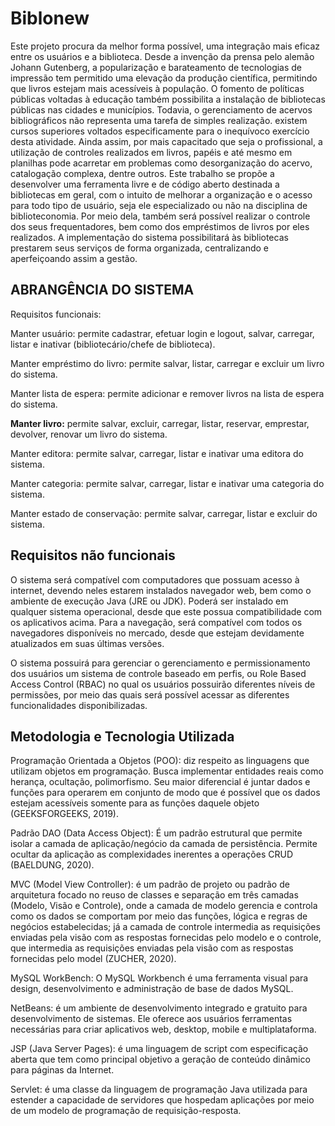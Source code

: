 # Biblonew
Este projeto procura da melhor forma possível, uma integração mais eficaz entre os usuários e a biblioteca. Desde a invenção da prensa pelo alemão Johann Gutenberg, a popularização e barateamento de tecnologias de impressão tem permitido uma elevação da produção científica, permitindo que livros estejam mais acessíveis à população. O fomento de políticas públicas voltadas à educação também possibilita a instalação de bibliotecas públicas nas cidades e municípios. 
Todavia, o gerenciamento de acervos bibliográficos não representa uma tarefa de simples realização. existem cursos superiores voltados especificamente para o inequívoco exercício desta atividade. Ainda assim, por mais capacitado que seja o profissional, a utilização de controles realizados em livros, papéis e até mesmo em planilhas pode acarretar em problemas como desorganização do acervo, catalogação complexa, dentre outros. 
Este trabalho se propõe a desenvolver uma ferramenta livre e de código aberto destinada a bibliotecas em geral, com o intuito de melhorar a organização e o acesso para todo tipo de usuário, seja ele especializado ou não na disciplina de biblioteconomia. Por meio dela, também será possível realizar o controle dos seus frequentadores, bem como dos empréstimos de livros por eles realizados. 
A implementação do sistema possibilitará às bibliotecas prestarem seus serviços de forma organizada, centralizando e aperfeiçoando assim a gestão.


## ABRANGÊNCIA DO SISTEMA

Requisitos funcionais: 

Manter usuário: permite cadastrar, efetuar login e logout, salvar, carregar, listar e 
inativar (bibliotecário/chefe de biblioteca).

Manter empréstimo do livro: permite salvar, listar, carregar e excluir um livro do 
sistema.

Manter lista de espera: permite adicionar e remover livros na lista de espera do 
sistema. 

**Manter livro:** permite salvar, excluir, carregar, listar, reservar, emprestar, devolver, 
renovar um livro do sistema. 

Manter editora: permite salvar, carregar, listar e inativar uma editora do sistema. 

Manter categoria: permite salvar, carregar, listar e inativar uma categoria do sistema. 

Manter estado de conservação: permite salvar, carregar, listar e excluir do sistema. 


## Requisitos não funcionais 

O sistema será compatível com computadores que possuam acesso à internet, 
devendo neles estarem instalados navegador web, bem como o ambiente de 
execução Java (JRE ou JDK). Poderá ser instalado em qualquer sistema operacional, 
desde que este possua compatibilidade com os aplicativos acima. Para a navegação, 
será compatível com todos os navegadores disponíveis no mercado, desde que 
estejam devidamente atualizados em suas últimas versões. 

O sistema possuirá para gerenciar o gerenciamento e permissionamento dos 
usuários um sistema de controle baseado em perfis, ou Role Based Access Control 
(RBAC) no qual os usuários possuirão diferentes níveis de permissões, por meio das 
quais será possível acessar as diferentes funcionalidades disponibilizadas. 


## Metodologia e Tecnologia Utilizada 
Programação Orientada a Objetos (POO): diz respeito as linguagens que utilizam 
objetos em programação. Busca implementar entidades reais como herança, 
ocultação, polimorfismo. Seu maior diferencial é juntar dados e funções para operarem 
em conjunto de modo que é possível que os dados estejam acessíveis somente para 
as funções daquele objeto (GEEKSFORGEEKS, 2019). 

Padrão DAO (Data Access Object): É um padrão estrutural que permite isolar a 
camada de aplicação/negócio da camada de persistência. Permite ocultar da 
aplicação as complexidades inerentes a operações CRUD (BAELDUNG, 2020). 

MVC (Model View Controller): é um padrão de projeto ou padrão de arquitetura 
focado no reuso de classes e separação em três camadas (Modelo, Visão e Controle), 
onde a camada de modelo gerencia e controla como os dados se comportam por meio 
das funções, lógica e regras de negócios estabelecidas; já a camada de controle 
intermedia as requisições enviadas pela visão com as respostas fornecidas pelo 
modelo e o controle, que intermedia as requisições enviadas pela visão com as 
respostas fornecidas pelo model (ZUCHER, 2020). 

MySQL WorkBench: O MySQL Workbench é uma ferramenta visual para design, 
desenvolvimento e administração de base de dados MySQL.

NetBeans: é um ambiente de desenvolvimento integrado e gratuito para 
desenvolvimento de sistemas. Ele oferece aos usuários ferramentas necessárias para 
criar aplicativos web, desktop, mobile e multiplataforma. 

JSP (Java Server Pages): é uma linguagem de script com especificação aberta que 
tem como principal objetivo a geração de conteúdo dinâmico para páginas da Internet.

Servlet: é uma classe da linguagem de programação Java utilizada para estender a 
capacidade de servidores que hospedam aplicações por meio de um modelo de 
programação de requisição-resposta. 
